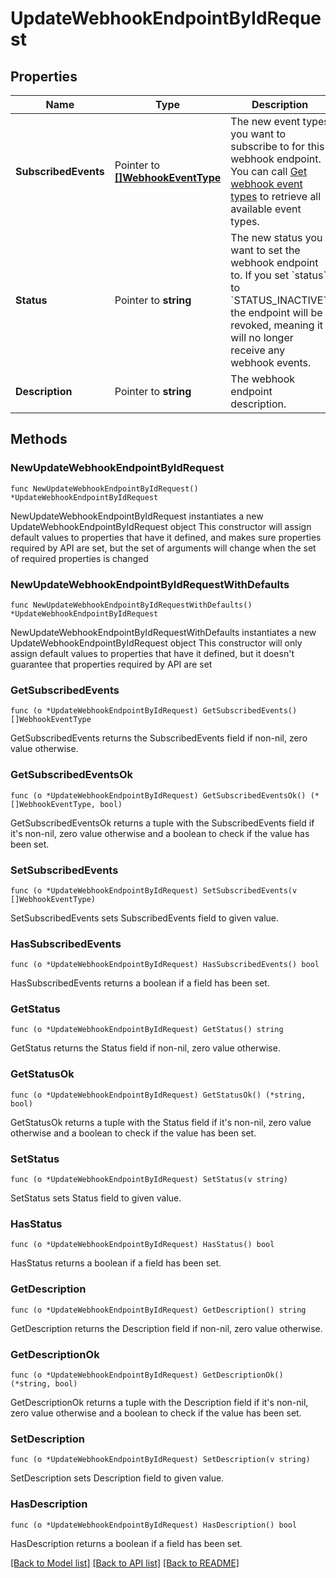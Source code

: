 # UpdateWebhookEndpointByIdRequest

## Properties

Name | Type | Description | Notes
------------ | ------------- | ------------- | -------------
**SubscribedEvents** | Pointer to [**[]WebhookEventType**](WebhookEventType.md) | The new event types you want to subscribe to for this webhook endpoint. You can call [Get webhook event types](https://www.cobo.com/developers/v2/api-references/developers--webhooks/get-webhook-event-types) to retrieve all available event types. | [optional] 
**Status** | Pointer to **string** | The new status you want to set the webhook endpoint to. If you set &#x60;status&#x60; to &#x60;STATUS_INACTIVE&#x60;, the endpoint will be revoked, meaning it will no longer receive any webhook events. | [optional] 
**Description** | Pointer to **string** | The webhook endpoint description. | [optional] 

## Methods

### NewUpdateWebhookEndpointByIdRequest

`func NewUpdateWebhookEndpointByIdRequest() *UpdateWebhookEndpointByIdRequest`

NewUpdateWebhookEndpointByIdRequest instantiates a new UpdateWebhookEndpointByIdRequest object
This constructor will assign default values to properties that have it defined,
and makes sure properties required by API are set, but the set of arguments
will change when the set of required properties is changed

### NewUpdateWebhookEndpointByIdRequestWithDefaults

`func NewUpdateWebhookEndpointByIdRequestWithDefaults() *UpdateWebhookEndpointByIdRequest`

NewUpdateWebhookEndpointByIdRequestWithDefaults instantiates a new UpdateWebhookEndpointByIdRequest object
This constructor will only assign default values to properties that have it defined,
but it doesn't guarantee that properties required by API are set

### GetSubscribedEvents

`func (o *UpdateWebhookEndpointByIdRequest) GetSubscribedEvents() []WebhookEventType`

GetSubscribedEvents returns the SubscribedEvents field if non-nil, zero value otherwise.

### GetSubscribedEventsOk

`func (o *UpdateWebhookEndpointByIdRequest) GetSubscribedEventsOk() (*[]WebhookEventType, bool)`

GetSubscribedEventsOk returns a tuple with the SubscribedEvents field if it's non-nil, zero value otherwise
and a boolean to check if the value has been set.

### SetSubscribedEvents

`func (o *UpdateWebhookEndpointByIdRequest) SetSubscribedEvents(v []WebhookEventType)`

SetSubscribedEvents sets SubscribedEvents field to given value.

### HasSubscribedEvents

`func (o *UpdateWebhookEndpointByIdRequest) HasSubscribedEvents() bool`

HasSubscribedEvents returns a boolean if a field has been set.

### GetStatus

`func (o *UpdateWebhookEndpointByIdRequest) GetStatus() string`

GetStatus returns the Status field if non-nil, zero value otherwise.

### GetStatusOk

`func (o *UpdateWebhookEndpointByIdRequest) GetStatusOk() (*string, bool)`

GetStatusOk returns a tuple with the Status field if it's non-nil, zero value otherwise
and a boolean to check if the value has been set.

### SetStatus

`func (o *UpdateWebhookEndpointByIdRequest) SetStatus(v string)`

SetStatus sets Status field to given value.

### HasStatus

`func (o *UpdateWebhookEndpointByIdRequest) HasStatus() bool`

HasStatus returns a boolean if a field has been set.

### GetDescription

`func (o *UpdateWebhookEndpointByIdRequest) GetDescription() string`

GetDescription returns the Description field if non-nil, zero value otherwise.

### GetDescriptionOk

`func (o *UpdateWebhookEndpointByIdRequest) GetDescriptionOk() (*string, bool)`

GetDescriptionOk returns a tuple with the Description field if it's non-nil, zero value otherwise
and a boolean to check if the value has been set.

### SetDescription

`func (o *UpdateWebhookEndpointByIdRequest) SetDescription(v string)`

SetDescription sets Description field to given value.

### HasDescription

`func (o *UpdateWebhookEndpointByIdRequest) HasDescription() bool`

HasDescription returns a boolean if a field has been set.


[[Back to Model list]](../README.md#documentation-for-models) [[Back to API list]](../README.md#documentation-for-api-endpoints) [[Back to README]](../README.md)


